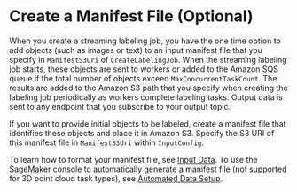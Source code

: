 # Create a Manifest File \(Optional\)<a name="sms-streaming-manifest"></a>

When you create a streaming labeling job, you have the one time option to add objects \(such as images or text\) to an input manifest file that you specify in `ManifestS3Uri` of `CreateLabelingJob`\. When the streaming labeling job starts, these objects are sent to workers or added to the Amazon SQS queue if the total number of objects exceed `MaxConcurrentTaskCount`\. The results are added to the Amazon S3 path that you specify when creating the labeling job periodically as workers complete labeling tasks\. Output data is sent to any endpoint that you subscribe to your output topic\. 

If you want to provide initial objects to be labeled, create a manifest file that identifies these objects and place it in Amazon S3\. Specify the S3 URI of this manifest file in `ManifestS3Uri` within `InputConfig`\.

To learn how to format your manifest file, see [Input Data](https://docs.aws.amazon.com/sagemaker/latest/dg/sms-data-input.html)\. To use the SageMaker console to automatically generate a manifest file \(not supported for 3D point cloud task types\), see [Automated Data Setup](sms-input-data-input-manifest.md#sms-console-create-manifest-file)\.